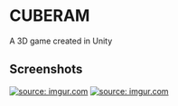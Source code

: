# CUBERAM
A 3D game created in Unity

## Screenshots
<a href="https://imgur.com/i6kzSD7"><img src="https://i.imgur.com/i6kzSD7.png" title="source: imgur.com" /></a>
<a href="https://imgur.com/2n5ZKWU"><img src="https://i.imgur.com/2n5ZKWU.png" title="source: imgur.com" /></a>
